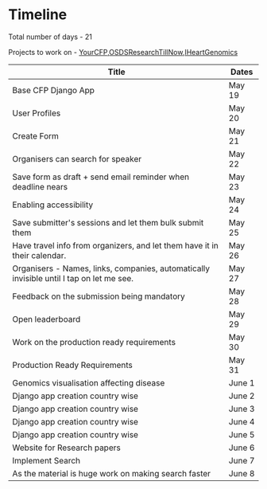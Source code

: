 # Timeline

Total number of days - 21

Projects to work on - [YourCFP](https://github.com/tapaswenipathak/YourCFP),[OSDSResearchTillNow](https://github.com/tapaswenipathak/OSDSResearchTillNow),[IHeartGenomics]( https://github.com/tapaswenipathak/IHeartGenomics)

Title | Dates 
--- | --- | 
Base CFP Django App<br> | May 19 
User Profiles<br> | May 20 
Create Form<br> | May 21  
Organisers can search for speaker<br> | May 22  
Save form as draft + send email reminder when deadline nears<br> | May 23  
Enabling accessibility<br> | May 24 
Save submitter's sessions and let them bulk submit them<br> | May 25
Have travel info from organizers, and let them have it in their calendar.<br> | May 26
Organisers - Names, links, companies, automatically invisible until I tap on let me see. <br> | May 27
Feedback on the submission being mandatory<br> | May 28
Open leaderboard<br> | May 29
Work on the production ready requirements<br> | May 30 
Production Ready Requirements<br> | May 31
Genomics visualisation affecting disease<br> | June 1
Django app creation country wise<br> | June 2
Django app creation country wise<br> | June 3
Django app creation country wise<br> | June 4
Django app creation country wise<br> | June 5
Website for Research papers<br> | June 6 
Implement Search<br> | June 7
As the material is huge work on making search faster<br> | June 8 
